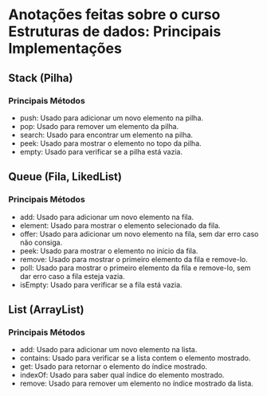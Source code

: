 # Anotações feitas sobre o curso Estruturas de dados: Principais Implementações

## Stack (Pilha)
### Principais Métodos
- push: Usado para adicionar um novo elemento na pilha.
- pop: Usado para remover um elemento da pilha.
- search: Usado para encontrar um elemento na pilha.
- peek: Usado para mostrar o elemento no topo da pilha.
- empty: Usado para verificar se a pilha está vazia.

## Queue (Fila, LikedList)
### Principais Métodos
- add: Usado para adicionar um novo elemento na fila.
- element: Usado para mostrar o elemento selecionado da fila.
- offer: Usado para adicionar um novo elemento na fila, sem dar erro caso não consiga.
- peek: Usado para mostrar o elemento no início da fila.
- remove: Usado para mostrar o primeiro elemento da fila e remove-lo.
- poll: Usado para mostrar o primeiro elemento da fila e remove-lo, sem dar erro caso a fila esteja vazia.
- isEmpty: Usado para verificar se a fila está vazia.

## List (ArrayList)
### Principais Métodos
- add: Usado para adicionar um novo elemento na lista.
- contains: Usado para verificar se a lista contem o elemento mostrado.
- get: Usado para retornar o elemento do índice mostrado.
- indexOf: Usado para saber qual índice do elemento mostrado.
- remove: Usado para remover um elemento no índice mostrado da lista.


